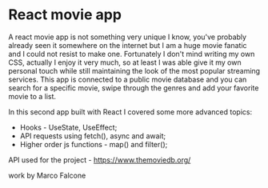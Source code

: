# React movie app

A react movie app is not something very unique I know, you've probably already seen it somewhere on the internet but I am a huge movie fanatic and I could not resist to make one. Fortunately I don't mind writing my own CSS, actually I enjoy it very much, so at least I was able give it my own personal touch while still maintaining the look of the most popular streaming services. This app is connected to a public movie database and you can search for a specific movie, swipe through the genres and add your favorite movie to a list.

In this second app built with React I covered some more advanced topics:
 - Hooks - UseState, UseEffect;
 - API requests using fetch(), async and await;
 - Higher order js functions - map() and filter();

API used for the project - https://www.themoviedb.org/

work by Marco Falcone
